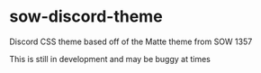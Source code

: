 # sow-discord-theme
Discord CSS theme based off of the Matte theme from SOW 1357

This is still in development and may be buggy at times
